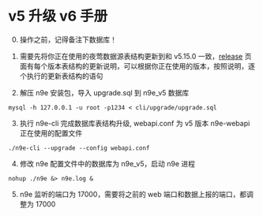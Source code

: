 # v5 升级 v6 手册
0. 操作之前，记得备注下数据库！

1. 需要先将你正在使用的夜莺数据源表结构更新到和 v5.15.0 一致，[release](https://github.com/ccfos/nightingale/releases) 页面有每个版本表结构的更新说明，可以根据你正在使用的版本，按照说明，逐个执行的更新表结构的语句

2. 解压 n9e 安装包，导入 upgrade.sql 到 n9e_v5 数据库
```
mysql -h 127.0.0.1 -u root -p1234 < cli/upgrade/upgrade.sql
```

3. 执行 n9e-cli 完成数据库表结构升级, webapi.conf 为 v5 版本 n9e-webapi 正在使用的配置文件
```
./n9e-cli --upgrade --config webapi.conf
```

4. 修改 n9e 配置文件中的数据库为 n9e_v5，启动 n9e 进程
```
nohup ./n9e &> n9e.log &
```

5. n9e 监听的端口为 17000，需要将之前的 web 端口和数据上报的端口，都调整为 17000